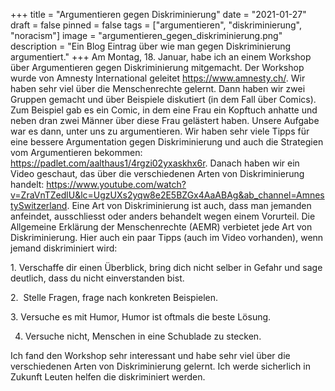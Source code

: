 +++
title = "Argumentieren gegen Diskriminierung"
date = "2021-01-27"
draft = false
pinned = false
tags = ["argumentieren", "diskriminierung", "noracism"]
image = "argumentieren_gegen_diskriminierung.png"
description = "Ein Blog Eintrag über wie man gegen Diskriminierung argumentiert."
+++
Am Montag, 18. Januar, habe ich an einem Workshop über Argumentieren gegen Diskriminierung mitgemacht. Der Workshop wurde von Amnesty International geleitet <https://www.amnesty.ch/>. Wir haben sehr viel über die Menschenrechte gelernt. Dann haben wir zwei Gruppen gemacht und über Beispiele diskutiert (in dem Fall über Comics). Zum Beispiel gab es ein Comic, in dem eine Frau ein Kopftuch anhatte und neben dran zwei Männer über diese Frau gelästert haben. Unsere Aufgabe war es dann, unter uns zu argumentieren. Wir haben sehr viele Tipps für eine bessere Argumentation gegen Diskriminierung und auch die Strategien vom Argumentieren bekommen: <https://padlet.com/aalthaus1/4rgzi02yxaskhx6r>. Danach haben wir ein Video geschaut, das über die verschiedenen Arten von Diskriminierung handelt: <https://www.youtube.com/watch?v=ZraVnTZedlU&lc=UgzUXs2yqw8e2E5BZGx4AaABAg&ab_channel=AmnestySwitzerland>. Eine Art von Diskriminierung ist auch, dass man jemanden anfeindet, ausschliesst oder anders behandelt wegen einem Vorurteil. Die Allgemeine Erklärung der Menschenrechte (AEMR) verbietet jede Art von Diskriminierung. Hier auch ein paar Tipps (auch im Video vorhanden), wenn jemand diskriminiert wird:

1. Verschaffe dir einen Überblick, bring dich nicht selber in Gefahr und sage deutlich, dass du nicht            einverstanden bist.

2.  Stelle Fragen, frage nach konkreten Beispielen.

3. Versuche es mit Humor, Humor ist oftmals die beste Lösung.

4. Versuche nicht, Menschen in eine Schublade zu stecken.

Ich fand den Workshop sehr interessant und habe sehr viel über die verschiedenen Arten von Diskriminierung gelernt. Ich werde sicherlich in Zukunft Leuten helfen die diskriminiert werden.